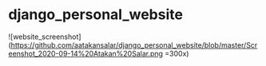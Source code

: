 # django_personal_website

![website_screenshot](https://github.com/aatakansalar/django_personal_website/blob/master/Screenshot_2020-09-14%20Atakan%20Salar.png =300x)
